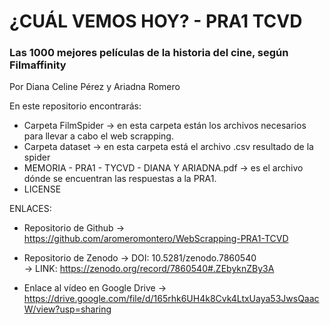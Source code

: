 # ¿CUÁL VEMOS HOY? - PRA1 TCVD
### Las 1000 mejores películas de la historia del cine, según Filmaffinity 
Por Diana Celine Pérez y Ariadna Romero

En este repositorio encontrarás:
  - Carpeta FilmSpider -> en esta carpeta están los archivos necesarios para llevar a cabo el web scrapping.
  -  Carpeta dataset -> en esta carpeta está el archivo .csv resultado de la spider
  -  MEMORIA - PRA1 - TYCVD - DIANA Y ARIADNA.pdf -> es el archivo dónde se encuentran las respuestas a la PRA1.
  -  LICENSE


ENLACES:
- Repositorio de Github -> https://github.com/aromeromontero/WebScrapping-PRA1-TCVD

- Repositorio de Zenodo -> DOI: 10.5281/zenodo.7860540   
                                                   -> LINK:  https://zenodo.org/record/7860540#.ZEbyknZBy3A    

- Enlace al vídeo en Google Drive -> https://drive.google.com/file/d/165rhk6UH4k8Cvk4LtxUaya53JwsQaacW/view?usp=sharing
